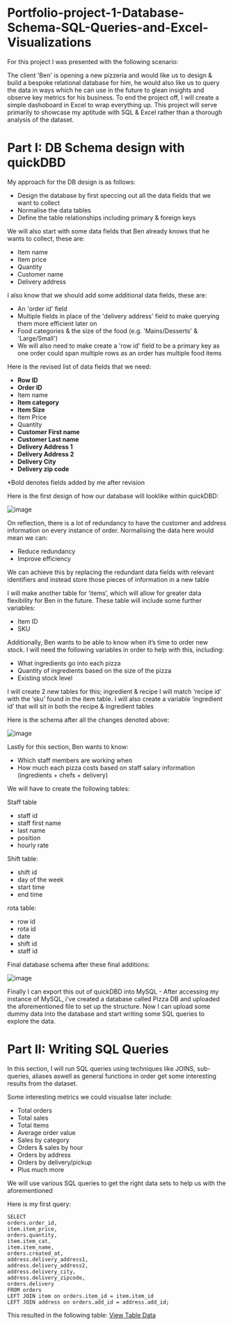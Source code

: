 # Portfolio-project-1-Database-Schema-SQL-Queries-and-Excel-Visualizations

For this project I was presented with the following scenario:

The client 'Ben' is opening a new pizzeria and would like us to design & build a bespoke relational database for him, he would also like us to query the data in ways which he can use in the future to glean insights and observe key metrics for his business. To end the project off, I will create a simple dashoboard in Excel to wrap everything up. This project will serve primarily to showcase my aptitude with SQL & Excel rather than a thorough analysis of the dataset.

# Part I: DB Schema design with quickDBD 

My approach for the DB design is as follows:
- Design the database by first speccing out all the data fields that we want to collect
- Normalise the data tables
- Define the table relationships including primary & foreign keys

We will also start with some data fields that Ben already knows that he wants to collect, these
are:
- Item name
- Item price
- Quantity
- Customer name
- Delivery address

I also know that we should add some additional data fields, these are:
- An 'order id' field
- Multiple fields in place of the 'delivery address' field to make querying them more
efficient later on
- Food categories & the size of the food (e.g. 'Mains/Desserts' & 'Large/Small')
- We will also need to make create a 'row id' field to be a primary key as one order could
span multiple rows as an order has multiple food items

Here is the revised list of data fields that we need:
- **Row ID**
- **Order ID**
- Item name
- **Item category**
- **Item Size**
- Item Price
- Quantity
- **Customer First name**
- **Customer Last name**
- **Delivery Address 1**
- **Delivery Address 2**
- **Delivery City**
- **Delivery zip code**

*Bold denotes fields added by me after revision

Here is the first design of how our database will looklike within quickDBD:

![image](https://github.com/mustafa293/Portfolio-project-1-Database-Schema-SQL-Queries-and-Excel-Visualizations/assets/56410464/2e8a3789-e289-4805-b96f-03e8163314c5)

On reflection, there is a lot of redundancy to have the customer and address information on
every instance of order. Normalising the data here would mean we can:
- Reduce redundancy
- Improve efficiency

We can achieve this by replacing the redundant data fields with relevant identifiers and instead
store those pieces of information in a new table

I will make another table for ‘items’, which will allow for greater data flexibility for Ben in
the future. These table will include some further variables:
- Item ID
- SKU

Additionally, Ben wants to be able to know when it’s time to order new stock. I will need the following
variables in order to help with this, including:
- What ingredients go into each pizza
- Quantity of ingredients based on the size of the pizza
- Existing stock level

I will create 2 new tables for this; ingredient & recipe
I will match ‘recipe id’ with the ‘sku’ found in the item table. I will also create a variable
‘ingredient id’ that will sit in both the recipe & ingredient tables

Here is the schema after all the changes denoted above:

![image](https://github.com/mustafa293/Portfolio-project-1-Database-Schema-SQL-Queries-and-Excel-Visualizations/assets/56410464/687bc725-ce46-42c5-9d20-3568930b0957)

Lastly for this section, Ben wants to know:
- Which staff members are working when
- How much each pizza costs based on staff salary information (ingredients + chefs +
delivery)

We will have to create the following tables:

Staff table
- staff id
- staff first name
- last name
- position
- hourly rate

Shift table:
- shift id
- day of the week
- start time
- end time

rota table:
- row id
- rota id
- date
- shift id
- staff id

Final database schema after these final additions:

![image](https://github.com/mustafa293/Portfolio-project-1-Database-Schema-SQL-Queries-and-Excel-Visualizations/assets/56410464/3dce6944-aab7-48d4-a43e-23eed9de1855)

Finally I can export this out of quickDBD into MySQL - After accessing my instance of MySQL, i’ve created a database called Pizza DB and uploaded
the aforementioned file to set up the structure. Now I can upload some dummy data into the database and start writing some SQL queries to explore the data.

# Part II: Writing SQL Queries

In this section, I will run SQL queries using techniques like JOINS, sub-queries, aliases aswell as general functions in order get some interesting results from the dataset.

Some interesting metrics we could visualise later include:
- Total orders
- Total sales
- Total items
- Average order value
- Sales by category
- Orders & sales by hour
- Orders by address
- Orders by delivery/pickup
- Plus much more

We will use various SQL queries to get the right data sets to help us with the aforementioned

Here is my first query:
```
SELECT
orders.order_id,
item.item_price,
orders.quantity,
item.item_cat,
item.item_name,
orders.created_at,
address.delivery_address1,
address.delivery_address2,
address.delivery_city,
address.delivery_zipcode,
orders.delivery
FROM orders
LEFT JOIN item on orders.item_id = item.item_id
LEFT JOIN address on orders.add_id = address.add_id;
```
This resulted in the following table:
[View Table Data](https://raw.githubusercontent.com/mustafa293/Portfolio-project-1-Database-Schema-SQL-Queries-and-Excel-Visualizations/main/query1.csv)



